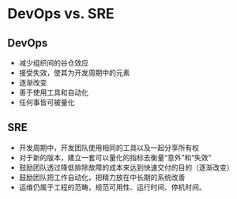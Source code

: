 # DevOps vs. SRE

## DevOps

- 减少组织间的谷仓效应
- 接受失效，使其为开发周期中的元素
- 逐渐改变
- 善于使用工具和自动化
- 任何事皆可被量化

## SRE

- 开发周期中，开发团队使用相同的工具以及一起分享所有权
- 对于新的版本，建立一套可以量化的指标去衡量“意外”和“失效”
- 鼓励团队透过降低排除故障的成本来达到快速交付的目的（逐渐改变）
- 鼓励团队把工作自动化，把精力放在中长期的系统改善
- 运维仍属于工程的范畴，规范可用性、运行时间、停机时间。

